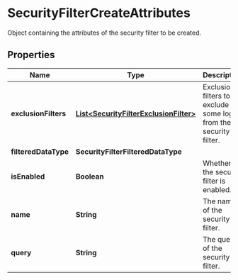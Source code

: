 

# SecurityFilterCreateAttributes

Object containing the attributes of the security filter to be created.

## Properties

Name | Type | Description | Notes
------------ | ------------- | ------------- | -------------
**exclusionFilters** | [**List&lt;SecurityFilterExclusionFilter&gt;**](SecurityFilterExclusionFilter.md) | Exclusion filters to exclude some logs from the security filter. | 
**filteredDataType** | **SecurityFilterFilteredDataType** |  | 
**isEnabled** | **Boolean** | Whether the security filter is enabled. | 
**name** | **String** | The name of the security filter. | 
**query** | **String** | The query of the security filter. | 



